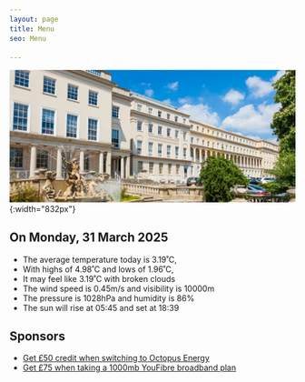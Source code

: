 ```yaml
---
layout: page
title: Menu
seo: Menu

---
```


![Logo](/images/logo.jpg){:width="832px"}

<!-- weather_marker starts -->
## On Monday, 31 March 2025

- The average temperature today is 3.19˚C,
- With highs of 4.98˚C and lows of 1.96˚C,
- It may feel like 3.19˚C with broken clouds
- The wind speed is 0.45m/s and visibility is 10000m
- The pressure is 1028hPa and humidity is 86%
- The sun will rise at 05:45 and set at 18:39

<!-- weather_marker ends -->

## Sponsors

- [Get £50 credit when switching to Octopus Energy](https://bit.ly/3oD1nnS)
- [Get £75 when taking a 1000mb YouFibre broadband plan](https://aklam.io/91zWhU?)



